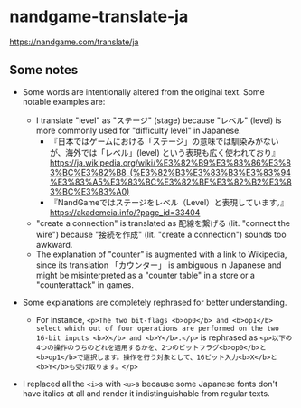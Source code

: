 # nandgame-translate-ja
https://nandgame.com/translate/ja

## Some notes

- Some words are intentionally altered from the original text. Some notable examples are:
  - I translate "level" as "ステージ" (stage) because "レベル" (level) is more commonly used for "difficulty level" in Japanese.
    - 『日本ではゲームにおける「ステージ」の意味では馴染みがないが、海外では「レベル」(level) という表現も広く使われており』 https://ja.wikipedia.org/wiki/%E3%82%B9%E3%83%86%E3%83%BC%E3%82%B8_(%E3%82%B3%E3%83%B3%E3%83%94%E3%83%A5%E3%83%BC%E3%82%BF%E3%82%B2%E3%83%BC%E3%83%A0)
    - 『NandGameではステージをレベル（Level）と表現しています。』 https://akademeia.info/?page_id=33404
  - "create a connection" is translated as 配線を繋げる (lit. "connect the wire") because "接続を作成" (lit. "create a connection") sounds too awkward.
  - The explanation of "counter" is augmented with a link to Wikipedia, since its translation 「カウンター」 is ambiguous in Japanese and might be misinterpreted as a "counter table" in a store or a "counterattack" in games.

- Some explanations are completely rephrased for better understanding.
  - For instance, `<p>The two bit-flags <b>op0</b> and <b>op1</b> select which out of four operations are performed on the two 16-bit inputs <b>X</b> and <b>Y</b>.</p>` is rephrased as `<p>以下の4つの操作のうちのどれを適用するかを、2つのビットフラグ<b>op0</b>と<b>op1</b>で選択します。操作を行う対象として、16ビット入力<b>X</b>と<b>Y</b>も受け取ります。</p>`

- I replaced all the `<i>`s with `<u>`s because some Japanese fonts don't have italics at all and render it indistinguishable from regular texts.
